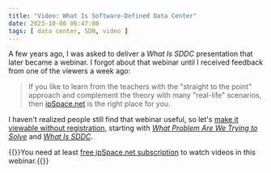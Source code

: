 ```yaml
---
title: "Video: What Is Software-Defined Data Center"
date: 2023-10-06 06:47:00
tags: [ data center, SDN, video ]
---
```

A few years ago, I was asked to deliver a *What Is SDDC* presentation that later became a webinar. I forgot about that webinar until I received feedback from one of the viewers a week ago:

> If you like to learn from the teachers with the "straight to the point" approach and complement the theory with many "real-life" scenarios, then [ipSpace.net](http://ipspace.net/) is the right place for you.

I haven't realized people still find that webinar useful, so let's [make it viewable without registration](/2023/08/videos-free-subscription/), starting with _[What Problem Are We Trying to Solve](https://my.ipspace.net/bin/get/SDDC101/1%20-%20What%20Problem%20Are%20We%20Trying%20to%20Solve.mp4?doccode=SDDC101)_ and _[What Is SDDC](https://my.ipspace.net/bin/get/SDDC101/2%20-%20What%20Is%20SDDC.mp4?doccode=SDDC101)_.

{{<note free>}}You need at least [free ipSpace.net subscription](https://www.ipspace.net/Subscription/Free) to watch videos in this webinar.{{</note>}}
